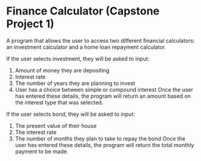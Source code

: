 # Finance Calculator (Capstone Project 1)

A program that allows the user to access two different financial calculators: an investment calculator and a home loan repayment calculator.

If the user selects investment, they will be asked to input:
1.	Amount of money they are depositing
2.	Interest rate
3.	The number of years they are planning to invest
4.	User has a choice between simple or compound interest
Once the user has entered these details, the program will return an amount based on the interest type that was selected.

If the user selects bond, they will be asked to input:
1.	The present value of their house
2.	The interest rate
3.	The number of months they plan to take to repay the bond
Once the user has entered these details, the program will return the total monthly payment to be made. 
